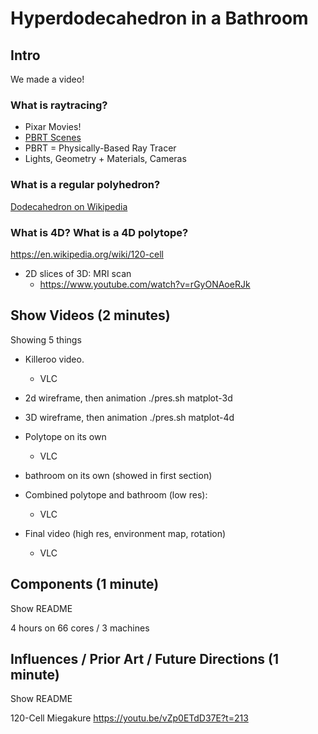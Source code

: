 Hyperdodecahedron in a Bathroom
===============================

Intro 
-----

<!-- (1 minute) -->

We made a video!

### What is raytracing?

- Pixar Movies!
- [PBRT Scenes](http://pbrt.org/scenes-v3.html)
- PBRT = Physically-Based Ray Tracer
- Lights, Geometry + Materials, Cameras

### What is a regular polyhedron?

[Dodecahedron on Wikipedia](https://en.wikipedia.org/wiki/Platonic_solid)

### What is 4D?  What is a 4D polytope?

https://en.wikipedia.org/wiki/120-cell

- 2D slices of 3D: MRI scan
  - https://www.youtube.com/watch?v=rGyONAoeRJk

Show Videos (2 minutes)
-----------------------

Showing 5 things

- Killeroo video.
  - VLC

- 2d wireframe, then animation
  ./pres.sh matplot-3d

- 3D wireframe, then animation
  ./pres.sh matplot-4d

- Polytope on its own
  - VLC

- bathroom on its own
  (showed in first section)

- Combined polytope and bathroom (low res):
  - VLC

- Final video (high res, environment map, rotation)
  - VLC

Components  (1 minute)
----------------------

Show README

4 hours on 66 cores / 3 machines


Influences / Prior Art / Future Directions (1 minute)
---------------------------

Show README

120-Cell Miegakure https://youtu.be/vZp0ETdD37E?t=213

